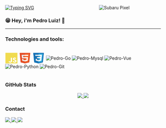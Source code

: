 [![Typing SVG](https://readme-typing-svg.demolab.com?font=Fira+Code&pause=1000&color=6793F7&width=435&lines=Olá%2C+eu+sou+Pedro+Luiz!;Seja+bem-vindo+ao+meu+GitHub!+)](https://git.io/typing-svg)
<img src="https://media1.tenor.com/m/KHpTWofLUaIAAAAd/re-zero-natsuki-subaru.gif" alt="Subaru Pixel" align="right" width="200">

### 😁 Hey, i'm Pedro Luiz! 👋

---

### Technologies and tools:

<div style="display: inline_block"><br>
  <img align="center" alt="Pedro-Js" height="35" width="40" src="https://raw.githubusercontent.com/devicons/devicon/master/icons/javascript/javascript-plain.svg">
  <img align="center" alt="Pedro-HTML" height="35" width="40" src="https://raw.githubusercontent.com/devicons/devicon/master/icons/html5/html5-original.svg">
  <img align="center" alt="Pedro-CSS" height="35" width="40" src="https://raw.githubusercontent.com/devicons/devicon/master/icons/css3/css3-original.svg">
  <img align="center" alt="Pedro-Go" height="35" width="40" src="https://cdn.jsdelivr.net/gh/devicons/devicon/icons/go/go-original.svg">
  <img align="center" alt= "Pedro-Mysql" height="60" width="40" src="https://cdn.jsdelivr.net/gh/devicons/devicon/icons/mysql/mysql-original-wordmark.svg">       
  <img align="center" alt="Pedro-Vue" height="35" width="40" src="https://cdn.jsdelivr.net/gh/devicons/devicon/icons/vuejs/vuejs-original.svg">
  <img align="center" alt="Pedro-Python" height="35" width="40" src="https://cdn.jsdelivr.net/gh/devicons/devicon/icons/python/python-original.svg"">
  <img align="center" alt="Pedro-Git" height="35" width="40" src="https://cdn.jsdelivr.net/gh/devicons/devicon/icons/git/git-original.svg">
</div><br>

### GitHub Stats

<div align="center">
  <a href="https://github.com/Pedrolsza">
    <img height="195px" src="https://github-readme-stats.vercel.app/api?username=Pedrolsza&show_icons=true&theme=tokyonight&include_all_commits=true&count_private=true"/>
    <img height="195px" src="https://github-readme-stats.vercel.app/api/top-langs/?username=Pedrolsza&layout=compact&langs_count=7&theme=tokyonight"/>
  </a>
</div>
    
### Contact

<div>
  <a href="mailto:pedroluizsouza2003@gmail.com">
    <img src="https://img.shields.io/badge/-Gmail-%23333?style=for-the-badge&logo=gmail&logoColor=white">
  </a>
  <a href="https://www.instagram.com/pedrolsz/" target="_blank">
    <img src="https://img.shields.io/badge/-Instagram-%23E4405F?style=for-the-badge&logo=instagram&logoColor=white">
  </a>
  <a href="https://api.whatsapp.com/send/?phone=5561999291416&text=Olá%2C+gostaria+de+saber+mais+sobre+os+seus+serviços.&type=phone_number&app_absent=0" target="_blank">
    <img src="https://img.shields.io/badge/-WhatsApp-%2325D366?style=for-the-badge&logo=whatsapp&logoColor=white">
  </a>
</div>

